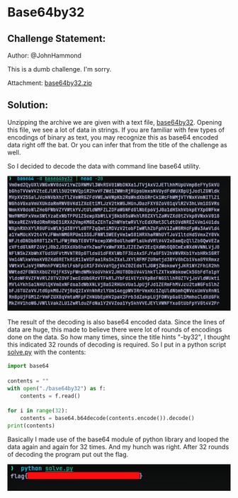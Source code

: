 # Base64by32
## Challenge Statement:
Author: @JohnHammond

This is a dumb challenge. I'm sorry.

Attachment: [base64by32.zip](base64by32.zip)

## Solution:
Unzipping the archive we are given with a text file, [base64by32](base64by32).  Opening this file, we see a lot of data in strings. If you are familiar with few types of encodings of binary as text, you may recognize this as base64 encoded data right off the bat. Or you can infer that from the title of the challenge as well.

So I decided to decode the data with command line base64 utility. 

![first decoding](assets/1.png)

The result of the decoding is also base64 encoded data. Since the lines of data are huge, this made to believe there were lot of rounds of encodings done on the data. So how many times, since the title hints "-by32", I thought this indicated 32 rounds of decoding is required. So I put in a python script [solve.py](solve.py) with the contents:

```python
import base64

contents = ""
with open("./base64by32") as f:
    contents = f.read()

for i in range(32):
    contents = base64.b64decode(contents.encode()).decode()
print(contents)
``` 

Basically I made use of the base64 module of python library and looped the data again and again for 32 times. And my hunch was right. After 32 rounds of decoding the program put out the flag.

![flag](assets/2.png)




